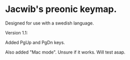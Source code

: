 # Jacwib's preonic keymap.

Designed for use with a swedish language.

Version 1.1:

Added PgUp and PgDn keys.

Also added "Mac mode". Unsure if it works. Will test asap.
